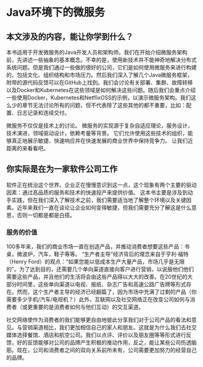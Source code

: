 # Java环境下的微服务

## 本文涉及的内容，能让你学到什么？

本书适用于开发微服务的Java开发人员和架构师。我们在开始介绍微服务架构前，先讲述一些抽象的基本概念。不幸的是，使用新技术并不能神奇地解决分布式系统问题。但是我们通过一些做的很好的公司，它们是如何使用微服务来进行构建的，包括文化、组织结构和市场压力。然后我们深入了解几个Java微服务框架，附带的源代码反馈可以在GitHub上找到。我们会讨论有关部署、集群、故障转移以及Docker和Kubernetes在这些领域是如何解决这些问题。随后我们会重点介绍一些使用Docker，Kubernetes和NetflixOSS的示例，以演示微服务架构。我们这么少的章节无法讨论所有的问题，但不代表除了这些其他的都不重要，比如：配置、日志记录和连续交付。

微服务不仅仅是技术上的讨论。 微服务的实现源于复杂自适应理论，服务设计，技术演进，领域驱动设计，依赖考量等背景。 它们允许使用这些技术的组织，能够真正地展示敏捷、快速响应并在快速发展的商业世界中保持竞争力。 让我们近距离的来看看吧。

## 你实际是在为一家软件公司工作

软件正在统治这个世界。企业正在慢慢意识到这一点，这个现象有两个主要的驱动因素：通过高品质的服务和技术的快速投产来提供价值。 这本书主要是涉及到动手实践，但在我们深入了解技术之前，我们需要适当地了解整个环境以及关键因素。近年来我们一直在谈论让企业如何变得敏捷，但我们需要充分了解这是什么意思，否则一切都是都是白搭。

### 服务的价值

100多年来，我们的商业市场一直在创造产品，并推动消费者想要这些产品：书桌，微波炉，汽车，鞋子等等。 “生产者主导”经济背后的理念来自于亨利·福特（Henry Ford）的观点：“如果您能以低成本生产大量产品，市场几乎是无限的”。为了达到目的，还需要几个单向渠道直接向客户进行营销，以说服他们他们需要这些产品，并且他们的生活将会由这些产品得以大大的改善。在20世纪的大部分时间里，这些单向渠道以电视、报纸、杂志广告和高速公路广告牌等形式存在。然而，这个生产者主导的经济已经翻篇了，因为市场中充满了过剩的产品（你需要多少手机/汽车/电视机？）此外，互联网以及社交网络正在改变公司如何与消费者（或更重要的是消费者如何与他们互动）的交互渠道。

社交网络使作为消费者的我们能够更自由地彼此分享我们对于公司产品的看法和意见。与营销渠道相比，我们更加相信自己的家人和朋友。这就是为什么我们去社交媒体选择餐馆、酒店和航空公司。我们以点评、评价以及朋友圈等等形式进行反馈，好的反馈能够对公司的品牌产生积极的推动作用，反之，能让某些公司伤透脑筋。现在，公司和消费者之间的双向关系前所未有，公司需要更加努力的经营自己的品牌。
